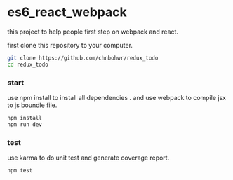 # es6_react_webpack

this project to help people first step on webpack and react.

first clone this repository to your computer.
```sh
git clone https://github.com/chnbohwr/redux_todo
cd redux_todo
```

### start
use npm install to install all dependencies . and use webpack to compile jsx to js boundle file.
```sh
npm install
npm run dev
```

### test
use karma to do unit test and generate coverage report.
```sh
npm test
```
